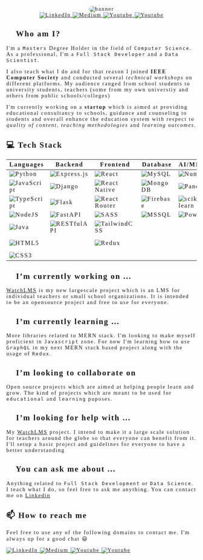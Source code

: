 <span style="font-family:verdana;letter-spacing: 2px;">

<div align='center'>
<img  src="./doc/gifs/banner.gif"
style="border-radius:10px;"
alt="banner" />

<div>
<a href="https://www.linkedin.com/in/muhammad-hammad-hassan-cs101/" target="_blank">
    <img src="https://img.shields.io/badge/LinkedIn-%230077B5.svg?&style=for-the-badge&logo=linkedin&logoColor=white$fontSize=20" alt="LinkedIn">
</a>
<a href="https://medium.com/@hammad.ai" target="_blank">
    <img src="https://img.shields.io/badge/Medium-%230A0A0A.svg?&style=for-the-badge&logo=Medium&logoColor=white" alt="Medium">
</a>
<a href="https://www.youtube.com/@pointersandexceptions" target="_blank">
    <img src="https://img.shields.io/badge/Youtube-%23FF2B2B.svg?&style=for-the-badge&logo=Youtube&logoColor=white" alt="Youtube">
</a>
<a href="mailto:muhammadhammadhassan002@gmail.com" target="_blank">
    <img src="https://img.shields.io/badge/Email-%23E6E6E6.svg?&style=for-the-badge&logo=Gmail&logoColor=red" alt="Youtube">
</a>
</div>
</div>

## 👦 Who am I?

I'm a `Masters` Degree Holder in the field of `Computer Science`. As a professional, I'm a `Full Stack Developer` and a `Data Scientist`.

I also teach what I do and for that reason I joined **IEEE Computer Society** and conducted several *technical workshops* on different platforms. My audience ranged from school students to university students, teachers (some from my own universtiy and others from public schools/colleges)

I'm currently working on a **startup** which is aimed at providing educational consultancy to schools, guidance and counseling to students and overall enhance the education system with respect to *quality of content*, *teaching methodologies* and *learning outcomes*.

## 💻 Tech Stack

| Languages | Backend | Frontend | Database | AI/ML/DS | Others |
|---|---|---|---|---|---|
| ![Python](https://img.shields.io/badge/python-3670A0?style=flat-square&logo=python&logoColor=ffdd54) | ![Express.js](https://img.shields.io/badge/express.js-%23404d59.svg?style=flat-square&logo=express&logoColor=%2361DAFB) | ![React](https://img.shields.io/badge/react-%2320232a.svg?style=flat-square&logo=react&logoColor=%2361DAFB) | ![MySQL](https://img.shields.io/badge/mysql-%2300f.svg?style=flat-square&logo=mysql&logoColor=white) | ![NumPy](https://img.shields.io/badge/numpy-%23013243.svg?style=flat-square&logo=numpy&logoColor=white) | ![Figma](https://img.shields.io/badge/figma-%23F24E1E.svg?style=flat-square&logo=figma&logoColor=white) |
| ![JavaScript](https://img.shields.io/badge/javascript-%23323330.svg?style=flat-square&logo=javascript&logoColor=%23F7DF1E) | ![Django](https://img.shields.io/badge/django-%23092E20.svg?style=flat-square&logo=django&logoColor=white) | ![React Native](https://img.shields.io/badge/react_native-%2320232a.svg?style=flat-square&logo=react&logoColor=%2361DAFB) | ![MongoDB](https://img.shields.io/badge/MongoDB-%234ea94b.svg?style=flat-square&logo=mongodb&logoColor=white) | ![Pandas](https://img.shields.io/badge/pandas-%23150458.svg?style=flat-square&logo=pandas&logoColor=white) | ![Adobe Photoshop](https://img.shields.io/badge/photoshop-%23093540.svg?style=flat-square&logo=adobephotoshop&logoColor=#3ac5ea) |
| ![TypeScript](https://img.shields.io/badge/typescript-%23007ACC.svg?style=flat-square&logo=typescript&logoColor=white) | ![Flask](https://img.shields.io/badge/flask-%2307581D.svg?style=flat-square&logo=flask&logoColor=white) | ![React Router](https://img.shields.io/badge/React_Router-CA4245?style=flat-square&logo=react-router&logoColor=white) | ![Firebase](https://img.shields.io/badge/firebase-%23039BE5.svg?style=flat-square&logo=firebase) | ![scikit-learn](https://img.shields.io/badge/scikit--learn-%23F7931E.svg?style=flat-square&logo=scikit-learn&logoColor=white) | ![Adobe Illustrator](https://img.shields.io/badge/Illustrator-%23402A09.svg?style=flat-square&logo=adobeillustrator&logoColor=%23E9A641) |
| ![NodeJS](https://img.shields.io/badge/node.js-6DA55F?style=flat-square&logo=node.js&logoColor=white) | ![FastAPI](https://img.shields.io/badge/FastAPI-%232AB199?style=flat-square&logo=fastapi&logoColor=white) | ![SASS](https://img.shields.io/badge/SASS-hotpink.svg?style=flat-square&logo=SASS&logoColor=white) | ![MSSQL](https://img.shields.io/badge/MSSQL-blue.svg?style=flat-square&logo=microsoft-sql-server&logoColor=white) | ![PowerBI](https://img.shields.io/badge/PowerBI-%234E7CFC.svg?style=flat-square&logo=power-bi) | ![Wordpress](https://img.shields.io/badge/Wordpress-%23000000.svg?style=flat-square&logo=wordpress&logoColor=white) |
| ![Java](https://img.shields.io/badge/java-%23ED8B00.svg?style=flat-square&logo=java&logoColor=white) | ![RESTfulAPI](https://img.shields.io/badge/RESTfulAPI-%234775f2.svg?style=flat-square&logo=restapi) | ![TailwindCSS](https://img.shields.io/badge/tailwindcss-%2338B2AC.svg?style=flat-square&logo=tailwind-css&logoColor=white) |  |  | ![Docker](https://img.shields.io/badge/Docker-blue.svg?style=flat-square&logo=docker) |
| ![HTML5](https://img.shields.io/badge/html5-%23E34F26.svg?style=flat-square&logo=html5&logoColor=white) |  | ![Redux](https://img.shields.io/badge/Redux-%2353C1DE.svg?style=flat-square&logo=redux) |  |  | ![ApacheKafka](https://img.shields.io/badge/ApacheKafka-%234183C4.svg?style=flat-square&logo=apache-kafka) |
| ![CSS3](https://img.shields.io/badge/css3-%231572B6.svg?style=flat-square&logo=css3&logoColor=white) |  |  |  |  |  |

## 🔭 I’m currently working on ...

[WatchLMS](https://github.com/Blankscreen-exe/WatchLMS) is my new largescale project which is an LMS for individual teachers or small school organizations. It is intended to be an opensource project and free to use for everyone.
 
## 🌱 I’m currently learning ...

More libraries related to MERN stack. I'm looking to make myself proficient in `Javascript` zone. For now I'm learning how to use `GraphQL` in my next MERN stack based project along with the usage of `Redux`.

## 👯 I’m looking to collaborate on

Open source projects which are aimed at helping people learn and grow. The kind of projects which are meant to be used for `educational` and `learning` puposes.

## 🤔 I’m looking for help with ...

My [WatchLMS](https://github.com/Blankscreen-exe/WatchLMS) project. I intend to make it a large scale solution for teachers around the globe so that everyone can benefit from it. I'll setup a basic project and guidelines for everyone to have a better understanding

## 💬 You can ask me about ...

Anything related to `Full Stack Development` or `Data Science`. I teach what I do, so feel free to ask me anything. You can contact me on [Linkedin](https://www.linkedin.com/in/muhammad-hammad-hassan-cs101/)
## 📫 How to reach me

Feel free to use any of the following domains to contact me. I'm always up for a good chat 😃


<a href="https://www.linkedin.com/in/muhammad-hammad-hassan-cs101/" target="_blank">
    <img src="https://img.shields.io/badge/LinkedIn-%230077B5.svg?&style=for-the-badge&logo=linkedin&logoColor=white$fontSize=20" alt="LinkedIn">
</a>
<a href="https://medium.com/@hammad.ai" target="_blank">
    <img src="https://img.shields.io/badge/Medium-%230A0A0A.svg?&style=for-the-badge&logo=Medium&logoColor=white" alt="Medium">
</a>
<a href="https://www.youtube.com/@pointersandexceptions" target="_blank">
    <img src="https://img.shields.io/badge/Youtube-%23FF2B2B.svg?&style=for-the-badge&logo=Youtube&logoColor=white" alt="Youtube">
</a>
<a href="mailto:muhammadhammadhassan002@gmail.com" target="_blank">
    <img src="https://img.shields.io/badge/Email-%23E6E6E6.svg?&style=for-the-badge&logo=Gmail&logoColor=red" alt="Youtube">
</a>


</span>